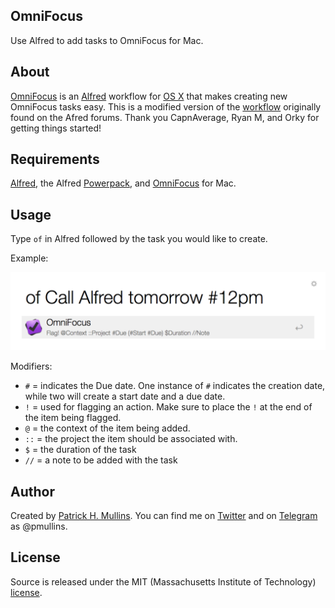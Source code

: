 ## OmniFocus

Use Alfred to add tasks to OmniFocus for Mac.

## About

[OmniFocus](https://www.omnigroup.com/omnifocus) is an [Alfred](http://www.alfredapp.com/) workflow for [OS X](https://www.apple.com/osx/) that makes creating new OmniFocus tasks easy. This is a modified version of the [workflow](http://www.alfredforum.com/topic/1041-create-new-task-in-omnifocus-inbox/?hl=omnifocus) originally found on the Afred forums. Thank you CapnAverage, Ryan M, and Orky for getting things started!

## Requirements

[Alfred](http://www.alfredapp.com/), the Alfred [Powerpack](http://www.alfredapp.com/powerpack/), and [OmniFocus](https://www.omnigroup.com/omnifocus) for Mac.

## Usage

Type `of` in Alfred followed by the task you would like to create.

Example:

!["OmniFocus Workflow"](https://github.com/phmullins/alfred-workflows/blob/master/net.pmullins.omnifocus/assets/alfred_omnifocus_ss.png)

Modifiers:

- `#` = indicates the Due date. One instance of `#` indicates the creation date, while two will create a start date and a due date. 
- `!` = used for flagging an action. Make sure to place the `!` at the end of the item being flagged.
- `@` = the context of the item being added.
- `::` = the project the item should be associated with.
- `$` = the duration of the task
- `//` = a note to be added with the task

## Author
Created by [Patrick H. Mullins](http://www.pmullins.net/aboutme/). You can find me on  [Twitter](https://twitter.com/phmullins) and on [Telegram](https://telegram.org/) as @pmullins.

## License
Source is released under the MIT (Massachusetts Institute of Technology) [license](license.md).